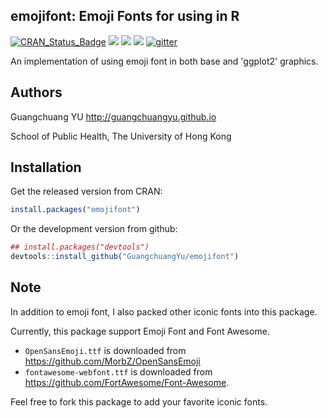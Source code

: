 emojifont: Emoji Fonts for using in R
---------

[![CRAN_Status_Badge](http://www.r-pkg.org/badges/version/emojifont?color=green)](http://cran.r-project.org/package=emojifont)
![](http://cranlogs.r-pkg.org/badges/grand-total/emojifont?color=green)
![](http://cranlogs.r-pkg.org/badges/emojifont?color=green)
![](http://cranlogs.r-pkg.org/badges/last-week/emojifont?color=green)
[![gitter](https://img.shields.io/badge/GITTER-join%20chat-green.svg)](https://gitter.im/GuangchuangYu/Bioinformatics)


An implementation of using emoji font in both base and 'ggplot2' graphics.


## Authors ##

Guangchuang YU <http://guangchuangyu.github.io>

School of Public Health, The University of Hong Kong 

## Installation ##

Get the released version from CRAN:

```r
install.packages("emojifont")
```

Or the development version from github:

```r
## install.packages("devtools")
devtools::install_github("GuangchuangYu/emojifont")
```

## Note

In addition to emoji font, I also packed other iconic fonts into this package.

Currently, this package support Emoji Font and Font Awesome.

+ `OpenSansEmoji.ttf` is downloaded from <https://github.com/MorbZ/OpenSansEmoji>
+ `fontawesome-webfont.ttf` is downloaded from <https://github.com/FortAwesome/Font-Awesome>.

Feel free to fork this package to add your favorite iconic fonts.


